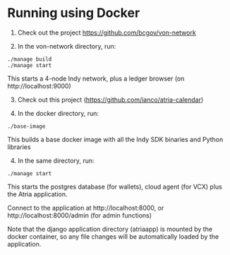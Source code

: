 # Running using Docker

1. Check out the project https://github.com/bcgov/von-network

2. In the von-network directory, run:

```
./manage build
./manage start
```

This starts a 4-node Indy network, plus a ledger browser (on http://localhost:9000)

3. Check out this project (https://github.com/ianco/atria-calendar)

4. In the docker directory, run:

```
./base-image
```

This builds a base docker image with all the Indy SDK binaries and Python libraries

4. In the same directory, run:

```
./manage start
```

This starts the postgres database (for wallets), cloud agent (for VCX) plus the Atria application.

Connect to the application at http://localhost:8000, or http://localhost:8000/admin (for admin functions)

Note that the django application directory (atriaapp) is mounted by the docker container, so any file changes will be automatically loaded by the application.


